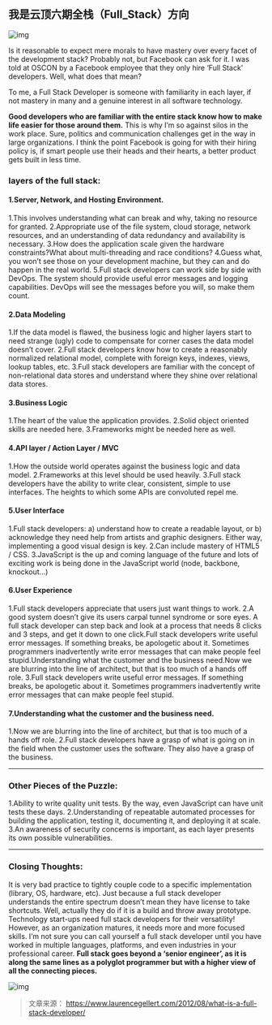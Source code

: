## 我是云顶六期全栈（Full_Stack）方向

![img](https://i.loli.net/2021/12/01/9P5ColHwcbushWD.jpg)



Is it reasonable to expect mere morals to have mastery over every  facet of the development stack? Probably not, but Facebook can ask for  it. I was told at OSCON by a Facebook employee that they only hire ‘Full Stack’ developers.  Well, what does that mean?

To me, a Full Stack Developer is someone with familiarity in each  layer, if not mastery in many and a genuine interest in all software  technology.

**Good developers who are familiar with the entire stack know how to make life easier for those around them.** This is why I’m so against silos in the work place. Sure, politics and  communication challenges get in the way in large organizations. I think  the point Facebook is going for with their hiring policy is, if smart  people use their heads and their hearts, a better product gets built in  less time.

### layers of the full stack:

#### 1.Server, Network, and Hosting Environment.

1.This involves understanding what can break and why, taking no resource for granted.
 2.Appropriate use of the file system, cloud storage, network resources,  and an understanding of data redundancy and availability is necessary.
 3.How does the application scale given the hardware constraints?What about multi-threading and race conditions?
 4.Guess what, you won’t see those on your development machine, but they can and do happen in the real world.
 5.Full stack developers can work side by side with DevOps. The system  should provide useful error messages and logging capabilities. DevOps  will see the messages before you will, so make them count.

#### 2.Data Modeling

1.If the data model is flawed, the business logic and higher layers  start to need strange (ugly) code to compensate for corner cases the  data model doesn’t cover.
 2.Full stack developers know how to create a reasonably normalized  relational model, complete with foreign keys, indexes, views, lookup  tables, etc.
 3.Full stack developers are familiar with the concept of non-relational  data stores and understand where they shine over relational data stores.

#### 3.Business Logic

1.The heart of the value the application provides.
 2.Solid object oriented skills are needed here.
 3.Frameworks might be needed here as well.

#### 4.API layer / Action Layer / MVC

1.How the outside world operates against the business logic and data model.
 2.Frameworks at this level should be used heavily.
 3.Full stack developers have the ability to write clear, consistent,  simple to use interfaces. The heights to which some APIs are convoluted  repel me.

#### 5.User Interface

1.Full stack developers: a) understand how to create a readable  layout, or b) acknowledge they need help from artists and graphic  designers. Either way, implementing a good visual design is key.
 2.Can include mastery of HTML5 / CSS.
 3.JavaScript is the up and coming language of the future and lots of  exciting work is being done in the JavaScript world (node, backbone,  knockout…)

#### 6.User Experience

1.Full stack developers appreciate that users just want things to work.
 2.A good system doesn’t give its users carpal tunnel syndrome or sore  eyes. A full stack developer can step back and look at a process that  needs 8 clicks and 3 steps, and get it down to one click.Full stack  developers write useful error messages. If something breaks, be  apologetic about it. Sometimes programmers inadvertently write error  messages that can make people feel stupid.Understanding what the  customer and the business need.Now we are blurring into the line of  architect, but that is too much of a hands off role.
 3.Full stack developers write useful error messages. If something  breaks, be apologetic about it. Sometimes programmers inadvertently  write error messages that can make people feel stupid.

#### 7.Understanding what the customer and the business need.

1.Now we are blurring into the line of architect, but that is too much of a hands off role.
 2.Full stack developers have a grasp of what is going on in the field  when the customer uses the software. They also have a grasp of the  business.

------

### Other Pieces of the Puzzle:

1.Ability to write quality unit tests. By the way, even JavaScript can have unit tests these days.
 2.Understanding of repeatable automated processes for building the  application, testing it, documenting it, and deploying it at scale.
 3.An awareness of security concerns is important, as each layer presents its own possible vulnerabilities.

------

### Closing Thoughts:

It is very bad practice to tightly couple code to a specific  implementation (library, OS, hardware, etc). Just because a full stack  developer understands the entire spectrum doesn’t mean they have license to take shortcuts. Well, actually they do if it is a build and throw  away prototype.
 Technology start-ups need full stack developers for their versatility!   However, as an organization matures, it needs more and more focused  skills.
 I’m not sure you can call yourself a full stack developer until you have worked in multiple languages, platforms, and even industries in your  professional career. **Full stack goes beyond a ‘senior engineer’, as it is along the same lines as a polyglot programmer but with a  higher view of all the connecting pieces.**



![img](https://i.loli.net/2021/12/01/2IYA1CzXeuJ9BsO.jpg)



> 文章来源：
>  https://www.laurencegellert.com/2012/08/what-is-a-full-stack-developer/